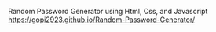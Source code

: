 Random Password Generator using Html, Css, and Javascript
https://gopi2923.github.io/Random-Password-Generator/
